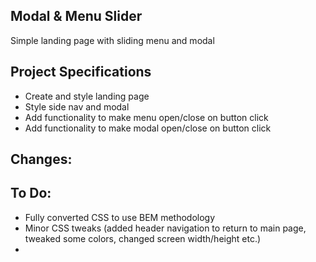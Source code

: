 ## Modal & Menu Slider

Simple landing page with sliding menu and modal

## Project Specifications

- Create and style landing page
- Style side nav and modal
- Add functionality to make menu open/close on button click
- Add functionality to make modal open/close on button click

## Changes:

## To Do:
- Fully converted CSS to use BEM methodology
- Minor CSS tweaks (added header navigation to return to main page, tweaked some colors, changed screen width/height etc.)
- 